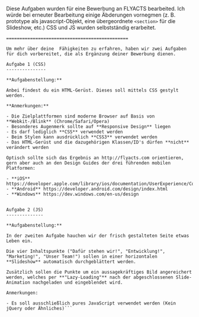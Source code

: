 Diese Aufgaben wurden für eine Bewerbung an FLYACTS bearbeited. Ich würde bei erneuter Bearbeitung einige Äbderungen vornegmen (z. B. prototype als javascript-Objekt, eine übergeordnete `<section>` für die Slideshow, etc.) CSS und JS wurden selbstständig erarbeitet.

```Frontend Testaufgaben für die Bewerbung bei FLYACTS
==============================================

Um mehr über deine  Fähigkeiten zu erfahren, haben wir zwei Aufgaben für dich vorbereitet, die als Ergänzung deiner Bewerbung dienen.

Aufgabe 1 (CSS)
---------------

**Aufgabenstellung:**

Anbei findest du ein HTML-Gerüst. Dieses soll mittels CSS gestylt werden.

**Anmerkungen:**

- Die Zielplattformen sind moderne Browser auf Basis von **Webkit-/Blink** (Chrome/Safari/Opera)
- Besonderes Augenmerk sollte auf **Responsive Design** liegen
- Es darf lediglich **CSS** verwendet werden
- Beim Stylen kann ausdrücklich **CSS3** verwendet werden
- Das HTML-Gerüst und die dazugehörigen Klassen/ID's dürfen **nicht** verändert werden

Optisch sollte sich das Ergebnis an http://flyacts.com orientieren, gern aber auch an den Design Guides der drei führenden mobilen Platformen:

- **iOS** https://developer.apple.com/library/ios/documentation/UserExperience/Conceptual/MobileHIG/
- **Android** https://developer.android.com/design/index.html
- **Windows** https://dev.windows.com/en-us/design


Aufgabe 2 (JS)
--------------

**Aufgabenstellung:**

In der zweiten Aufgabe hauchen wir der frisch gestalteten Seite etwas Leben ein.

Die vier Inhaltspunkte ("Dafür stehen wir!", "Entwicklung!", "Marketing!", "Unser Team!") sollen in einer horizontalen **Slideshow** automatisch durchgeblättert werden.

Zusätzlich sollen die Punkte um ein aussagekräftiges Bild angereichert werden, welches per **"Lazy-Loading"** nach der abgeschlossenen Slide-Animation nachgeladen und eingeblendet wird.

Anmerkungen:

- Es soll ausschließlich pures JavaScript verwendet werden (Kein jQuery oder Ähnliches)```
